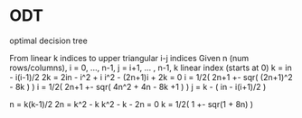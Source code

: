 # ODT
optimal decision tree

From linear k indices to upper triangular i-j indices
Given n (num rows/columns), i = 0, ..., n-1, j = i+1, ... , n-1, k linear index (starts at 0)
k = in - i(i-1)/2
2k = 2in - i^2 + i
i^2 - (2n+1)i + 2k = 0
i = 1/2( 2n+1 +- sqr( (2n+1)^2 - 8k ) )
i = 1/2( 2n+1 +- sqr( 4n^2 + 4n - 8k +1 ) )
j = k - ( in - i(i+1)/2 )

n = k(k-1)/2
2n = k^2 - k
k^2 - k - 2n = 0
k = 1/2( 1 +- sqr(1 + 8n) )
